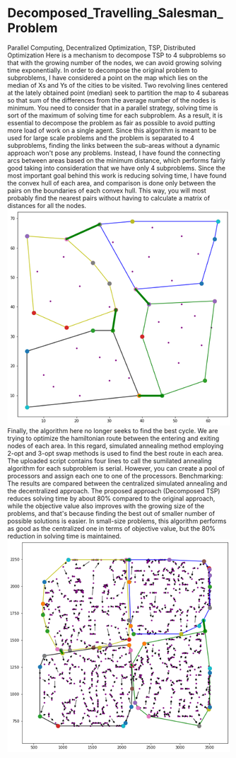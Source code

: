 # Decomposed_Travelling_Salesman_Problem
Parallel Computing, Decentralized Optimization, TSP, Distributed Optimization
Here is a mechanism to decompose TSP to 4 subproblems so that with the growing number of the nodes, we can avoid growing solving time exponentially.
In order to decompose the original problem to subproblems, I have considered a point on the map which lies on the median of Xs and Ys of the cities to be visited. Two revolving lines centered at the lately obtained point (median) seek to partition the map to 4 subareas so that sum of the differences from the average number of the nodes is minimum. You need to consider that in a parallel strategy, solving time is sort of the maximum of solving time for each subproblem. As a result, it is essential to decompose the problem as fair as possible to avoid putting more load of work on a single agent. Since this algorithm is meant to be used for large scale problems and the problem is separated to 4 subproblems, finding the links between the sub-areas without a dynamic approach won't pose any problems. Instead, I have found the connecting arcs between areas based on the minimum distance, which performs fairly good taking into consideration that we have only 4 subproblems. Since the most important goal behind this work is reducing solving time, I have found the convex hull of each area, and comparison is done only between the pairs on the boundaries of each convex hull. This way, you will most probably find the nearest pairs without having to calculate a matrix of distances for all the nodes.
![My Image](sample.png)  
Finally, the algorithm here no longer seeks to find the best cycle. We are trying to optimize the hamiltonian route between the entering and exiting nodes of each area. In this regard, simulated annealing method employing 2-opt and 3-opt swap methods is used to find the best route in each area. The uploaded script contains four lines to call the sumilated annealing algorithm for each subproblem is serial. However, you can create a pool of processors and assign each one to one of the processors.
Benchmarking: The results are compared between the centralized simulated annealing and the decentralized approach. The proposed approach (Decomposed TSP) reduces solving time by about 80% compared to the original approach, while the objective value also improves with the growing size of the problems, and that's because finding the best out of smaller number of possible solutions is easier. In small-size problems, this algorithm performs as good as the centralized one in terms of objective value, but the 80% reduction in solving time is maintained.  
![My Image](724.png)
